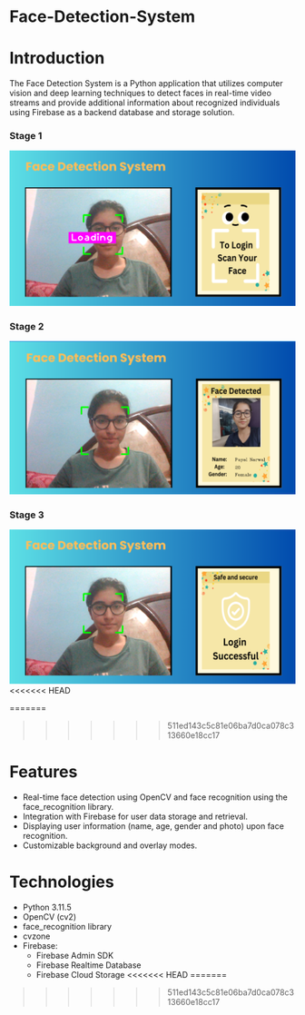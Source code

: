 # Face-Detection-System
 
# Introduction

The Face Detection System is a Python application that utilizes computer vision and deep learning techniques to detect faces in real-time video streams and provide additional information about recognized individuals using Firebase as a backend database and storage solution.

### Stage 1
![To Login Scan your face](./Resources/DemoOfProject/1.png)
### Stage 2
![Face Detected](./Resources/DemoOfProject/2.png)
### Stage 3
![Login Successful](./Resources/DemoOfProject/3.png)
<<<<<<< HEAD


=======
>>>>>>> 511ed143c5c81e06ba7d0ca078c313660e18cc17
# Features

- Real-time face detection using OpenCV and face recognition using the face_recognition library.
- Integration with Firebase for user data storage and retrieval.
- Displaying user information (name, age, gender and photo) upon face recognition.
- Customizable background and overlay modes.

# Technologies

- Python 3.11.5
- OpenCV (cv2)
- face_recognition library
- cvzone
- Firebase:
    - Firebase Admin SDK
    - Firebase Realtime Database
    - Firebase Cloud Storage
<<<<<<< HEAD
=======
 
>>>>>>> 511ed143c5c81e06ba7d0ca078c313660e18cc17
